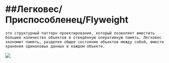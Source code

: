 ##Легковес/Приспособленец/Flyweight 
=
`это структурный паттерн проектирования,
 который позволяет вместить бóльшее
  количество объектов в отведённую
   оперативную память.
    Легковес экономит память,
     разделяя общее состояние объектов
      между собой, вместо хранения
       одинаковых данных в каждом объекте.`
  
  ![](UML-Decorator.png)
